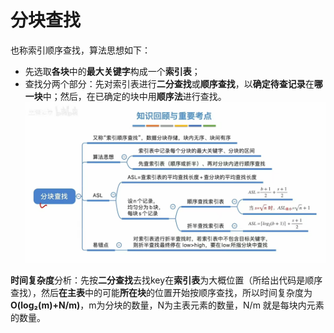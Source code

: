 


# 分块查找
也称索引顺序查找，算法思想如下：
-   先选取**各块**中的**最大关键字**构成一个**索引表**；
-   查找分两个部分：先对索引表进行**二分查找**或**顺序查找**，以**确定待查记录**在**哪一块**中；然后，在已确定的块中用**顺序法**进行查找。
![输入图片说明](/imgs/2025-07-09/kkycPYakGnsw0Lim.jpeg)

**时间复杂度**分析：先按**二分查找**去找key在**索引表**为大概位置（所给出代码是顺序查找），然后**在主表**中的可能**所在块**的位置开始按顺序查找，所以时间复杂度为**O(log₂(m)+N/m)**，m为分块的数量，N为主表元素的数量，N/m 就是每块内元素的数量。
<!--stackedit_data:
eyJoaXN0b3J5IjpbLTk0Njk5MzkyLC0xNjU0ODQwNzM5LDg3ND
YzNDQ3Nl19
-->
